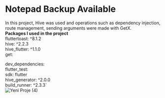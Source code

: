 # Notepad Backup Available
In this project, Hive was used and operations such as dependency injection, route management, sending arguments were made with GetX.  
**Packages I used in the project**  
  fluttertoast: ^8.1.2  
  hive: ^2.2.3  
  hive_flutter: ^1.1.0  
  get:  

dev_dependencies:  
  flutter_test:  
    sdk: flutter  
hive_generator: ^2.0.0  
build_runner: ^2.3.3`  
![Yeni Proje (4)](https://github.com/yilmazozkan2/Notepad-Backup-Available/assets/52213548/696201dd-3783-48e7-96f2-a9aee5fb5e5c)


